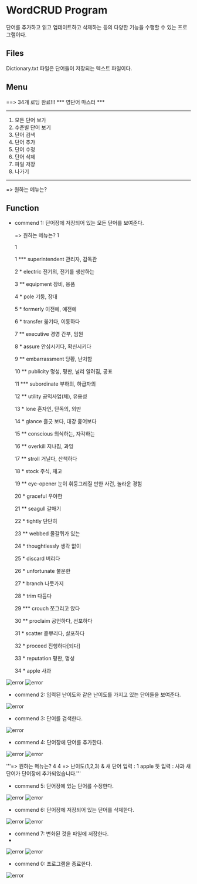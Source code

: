 WordCRUD Program
================
단어를 추가하고 읽고 업데이트하고 삭제하는 등의 다양한 기능을 수행할 수 있는 프로그램이다.

Files
-----
Dictionary.txt 파일은 단어들이 저장되는 텍스트 파일이다.

Menu
----
==> 34개 로딩 완료!!!
*** 영단어 마스터 ***
  ********************
1. 모든 단어 보가
2. 수준별 단어 보기
3. 단어 검색
4. 단어 추가
5. 단어 수정
6. 단어 삭제
7. 파일 저장
0. 나가기
  ********************
=> 원하는 메뉴는?


Function
--------
+ commend 1: 단어장에 저장되어 있는 모든 단어를 보여준다.

  => 원하는 메뉴는? 1

  1

  1 *** superintendent  관리자, 감독관

  2 *         electric  전기의, 전기를 생산하는

  3 **       equipment  장비, 용품

  4 *             pole  기둥, 장대

  5 *         formerly  이전에, 예전에

  6 *         transfer  옮기다, 이동하다

  7 **       executive  경영 간부, 임원

  8 *           assure  안심시키다, 확신시키다

  9 **   embarrassment  당황, 난처함

  10 **       publicity  명성, 평판, 널리 알려짐, 공표

  11 ***    subordinate  부하의, 하급자의

  12 **         utility  공익사업(체), 유용성

  13 *             lone  혼자인, 단독의, 외딴

  14 *           glance  흘긋 보다, 대강 훑어보다

  15 **       conscious  의식하는, 자각하는

  16 **        overkill  지나침, 과잉

  17 **          stroll  거닐다, 산책하다

  18 *            stock  주식, 재고

  19 **      eye-opener  눈이 휘둥그레질 만한 사건, 놀라운 경험

  20 *         graceful  우아한

  21 **         seagull  갈매기

  22 *          tightly  단단히

  23 **          webbed  물갈퀴가 있는

  24 *    thoughtlessly  생각 없이

  25 *          discard  버리다

  26 *      unfortunate  불운한

  27 *           branch  나뭇가지

  28 *             trim  다듬다

  29 ***         crouch  쪼그리고 앉다

  30 **        proclaim  공언하다, 선포하다

  31 *          scatter  흩뿌리다, 살포하다

  32 *          proceed  진행하다[되다]

  33 *       reputation  평판, 명성

  34 *            apple  사과


![error](Screenshots/1-1.png)
![error](Screenshots/1-2.png)


+ commend 2: 입력된 난이도와 같은 난이도를 가지고 있는 단어들을 보여준다.

![error](Screenshots/2.png)



+ commend 3: 단어를 검색한다.

![error](Screenshots/3.png)

+ commend 4: 단어장에 단어를 추가한다.

![error](Screenshots/4-1.png)
![error](Screenshots/4-2.png)

  '''=> 원하는 메뉴는? 4
  4
  => 난이도(1,2,3) & 새 단어 입력 : 1 apple
  뜻 입력 : 사과
  새 단어가 단어장에 추가되었습니다.'''


+ commend 5: 단어장에 있는 단어를 수정한다.

![error](Screenshots/5-1.png)
![error](Screenshots/5-2.png)


+ commend 6: 단어장에 저장되어 있는 단어를 삭제한다.

![error](Screenshots/6-1.png)
![error](Screenshots/6-2.png)


+ commend 7: 변화된 것을 파일에 저장한다.
+ 
![error](Screenshots/7-1.png)
![error](Screenshots/7-2.png)

+ commend 0: 프로그램을 종료한다.

![error](Screenshots/0.png)

